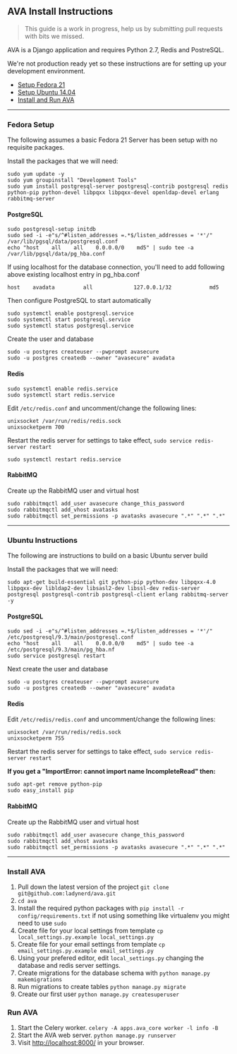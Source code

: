 ## AVA Install Instructions

> This guide is a work in progress, help us by submitting pull requests with bits we missed.

AVA is a Django application and requires Python 2.7, Redis and PostreSQL.

We're not production ready yet so these instructions are for setting up your development environment.

* [Setup Fedora 21](#fedora-setup)
* [Setup Ubuntu 14.04](#ubuntu-setup)
* [Install and Run AVA](#install-and-run)

---

### <a name="fedora-setup"></a>Fedora Setup

The following assumes a basic Fedora 21 Server has been setup with no requisite packages.

Install the packages that we will need:
```
sudo yum update -y
sudo yum groupinstall "Development Tools"
sudo yum install postgresql-server postgresql-contrib postgresql redis python-pip python-devel libpqxx libpqxx-devel openldap-devel erlang rabbitmq-server
```

#### PostgreSQL
```
sudo postgresql-setup initdb  
sudo sed -i -e"s/^#listen_addresses =.*$/listen_addresses = '*'/" /var/lib/pgsql/data/postgresql.conf  
echo "host    all    all    0.0.0.0/0    md5" | sudo tee -a /var/lib/pgsql/data/pg_hba.conf  
```

If using localhost for the database connection, you'll need to add following above existing localhost entry in pg_hba.conf  
```
host    avadata         all             127.0.0.1/32            md5
```

Then configure PostgreSQL to start automatically
```
sudo systemctl enable postgresql.service  
sudo systemctl start postgresql.service  
sudo systemctl status postgresql.service
```
Create the user and database
```
sudo -u postgres createuser --pwprompt avasecure  
sudo -u postgres createdb --owner "avasecure" avadata  
```

#### Redis
```
sudo systemctl enable redis.service  
sudo systemctl start redis.service  
```

Edit `/etc/redis.conf` and uncomment/change the following lines:
```
unixsocket /var/run/redis/redis.sock
unixsocketperm 700
```
Restart the redis server for settings to take effect, 
`sudo service redis-server restart`

```
sudo systemctl restart redis.service  
```

#### RabbitMQ
Create up the RabbitMQ user and virtual host
```
sudo rabbitmqctl add_user avasecure change_this_password
sudo rabbitmqctl add_vhost avatasks
sudo rabbitmqctl set_permissions -p avatasks avasecure ".*" ".*" ".*"
```

---

### <a name="ubuntu-setup"></a>Ubuntu Instructions

The following are instructions to build on a basic Ubuntu server build

Install the packages that we will need:
``` 
sudo apt-get build-essential git python-pip python-dev libpqxx-4.0 libpqxx-dev libldap2-dev libsasl2-dev libssl-dev redis-server postgresql postgresql-contrib postgresql-client erlang rabbitmq-server -y
```

#### PostgreSQL
```
sudo sed -i -e"s/^#listen_addresses =.*$/listen_addresses = '*'/" /etc/postgresql/9.3/main/postgresql.conf  
echo "host    all    all    0.0.0.0/0    md5" | sudo tee -a /etc/postgresql/9.3/main/pg_hba.nf  
sudo service postgresql restart
```

Next create the user and database  
```
sudo -u postgres createuser --pwprompt avasecure  
sudo -u postgres createdb --owner "avasecure" avadata  
```

#### Redis

Edit `/etc/redis/redis.conf` and uncomment/change the following lines:
```
unixsocket /var/run/redis/redis.sock
unixsocketperm 755
```
Restart the redis server for settings to take effect, 
`sudo service redis-server restart`


__If you get a "ImportError: cannot import name IncompleteRead" then:__  
```
sudo apt-get remove python-pip
sudo easy_install pip
```

#### RabbitMQ
Create up the RabbitMQ user and virtual host
```
sudo rabbitmqctl add_user avasecure change_this_password
sudo rabbitmqctl add_vhost avatasks
sudo rabbitmqctl set_permissions -p avatasks avasecure ".*" ".*" ".*"
```

---

### <a name="install-and-run"></a>Install AVA

1. Pull down the latest version of the project `git clone git@github.com:ladynerd/ava.git`
2. `cd ava`
3. Install the required python packages with `pip install -r config/requirements.txt` if not using something like virtualenv you might need to use `sudo`
4. Create file for your local settings from template `cp local_settings.py.example local_settings.py`
5. Create file for your email settings from template `cp email_settings.py.example email_settings.py`
6. Using your prefered editor, edit `local_settings.py` changing the database and redis server settings.
7. Create migrations for the database schema with `python manage.py makemigrations`
8. Run migrations to create tables `python manage.py migrate`
9. Create our first user `python manage.py createsuperuser`

### Run AVA

1. Start the Celery worker. `celery -A apps.ava_core worker -l info -B`
2. Start the AVA web server. `python manage.py runserver`
3. Visit [http://localhost:8000/](http://localhost:8000/) in your browser.
